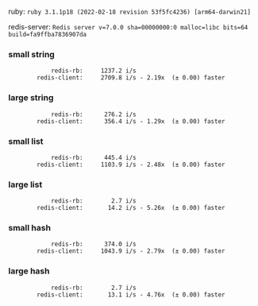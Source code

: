 ruby: `ruby 3.1.1p18 (2022-02-18 revision 53f5fc4236) [arm64-darwin21]`

redis-server: `Redis server v=7.0.0 sha=00000000:0 malloc=libc bits=64 build=fa9ffba7836907da`


### small string

```
            redis-rb:     1237.2 i/s
        redis-client:     2709.8 i/s - 2.19x  (± 0.00) faster

```

### large string

```
            redis-rb:      276.2 i/s
        redis-client:      356.4 i/s - 1.29x  (± 0.00) faster

```

### small list

```
            redis-rb:      445.4 i/s
        redis-client:     1103.9 i/s - 2.48x  (± 0.00) faster

```

### large list

```
            redis-rb:        2.7 i/s
        redis-client:       14.2 i/s - 5.26x  (± 0.00) faster

```

### small hash

```
            redis-rb:      374.0 i/s
        redis-client:     1043.9 i/s - 2.79x  (± 0.00) faster

```

### large hash

```
            redis-rb:        2.7 i/s
        redis-client:       13.1 i/s - 4.76x  (± 0.00) faster

```

